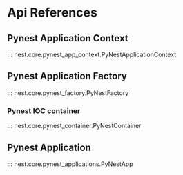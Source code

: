 # Api References

## Pynest Application Context

::: nest.core.pynest_app_context.PyNestApplicationContext

## Pynest Application Factory

::: nest.core.pynest_factory.PyNestFactory

### Pynest IOC container

::: nest.core.pynest_container.PyNestContainer

## Pynest Application

::: nest.core.pynest_applications.PyNestApp